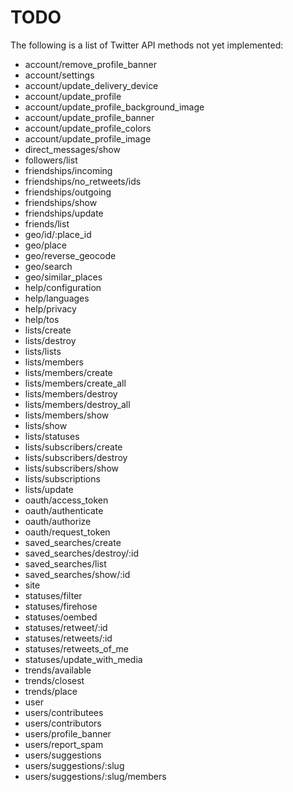 TODO
====

The following is a list of Twitter API methods not yet implemented:

- account/remove_profile_banner
- account/settings
- account/update_delivery_device
- account/update_profile
- account/update_profile_background_image
- account/update_profile_banner
- account/update_profile_colors
- account/update_profile_image
- direct_messages/show
- followers/list
- friendships/incoming
- friendships/no_retweets/ids
- friendships/outgoing
- friendships/show
- friendships/update
- friends/list
- geo/id/:place_id
- geo/place
- geo/reverse_geocode
- geo/search
- geo/similar_places
- help/configuration
- help/languages
- help/privacy
- help/tos
- lists/create
- lists/destroy
- lists/lists
- lists/members
- lists/members/create
- lists/members/create_all
- lists/members/destroy
- lists/members/destroy_all
- lists/members/show
- lists/show
- lists/statuses
- lists/subscribers/create
- lists/subscribers/destroy
- lists/subscribers/show
- lists/subscriptions
- lists/update
- oauth/access_token
- oauth/authenticate
- oauth/authorize
- oauth/request_token
- saved_searches/create
- saved_searches/destroy/:id
- saved_searches/list
- saved_searches/show/:id
- site
- statuses/filter
- statuses/firehose
- statuses/oembed
- statuses/retweet/:id
- statuses/retweets/:id
- statuses/retweets_of_me
- statuses/update_with_media
- trends/available
- trends/closest
- trends/place
- user
- users/contributees
- users/contributors
- users/profile_banner
- users/report_spam
- users/suggestions
- users/suggestions/:slug
- users/suggestions/:slug/members
